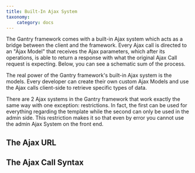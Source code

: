 ```yaml
---
title: Built-In Ajax System
taxonomy:
    category: docs
---
```


The Gantry framework comes with a built-in Ajax system which acts as a bridge between the client and the framework. Every Ajax call is directed to an "Ajax Model" that receives the Ajax parameters, which after its operations, is able to return a response with what the original Ajax Call request is expecting. Below, you can see a schematic sum of the process.

The real power of the Gantry framework's built-in Ajax system is the models. Every developer can create their own custom Ajax Models and use the Ajax calls client-side to retrieve specific types of data.

There are 2 Ajax systems in the Gantry framework that work exactly the same way with one exception: restrictions. In fact, the first can be used for everything regarding the template while the second can only be used in the admin side. This restriction makes it so that even by error you cannot use the admin Ajax System on the front end.


The Ajax URL
------------



The Ajax Call Syntax
--------------------

